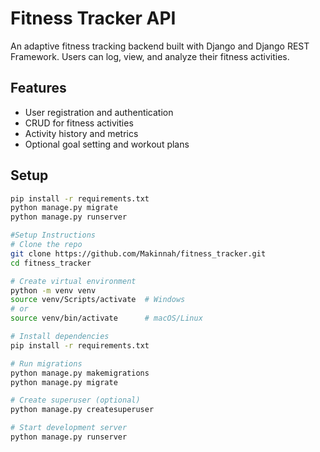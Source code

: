 # Fitness Tracker API

An adaptive fitness tracking backend built with Django and Django REST Framework. Users can log, view, and analyze their fitness activities.

## Features
- User registration and authentication
- CRUD for fitness activities
- Activity history and metrics
- Optional goal setting and workout plans

## Setup
```bash
pip install -r requirements.txt
python manage.py migrate
python manage.py runserver

#Setup Instructions
# Clone the repo
git clone https://github.com/Makinnah/fitness_tracker.git
cd fitness_tracker

# Create virtual environment
python -m venv venv
source venv/Scripts/activate  # Windows
# or
source venv/bin/activate      # macOS/Linux

# Install dependencies
pip install -r requirements.txt

# Run migrations
python manage.py makemigrations
python manage.py migrate

# Create superuser (optional)
python manage.py createsuperuser

# Start development server
python manage.py runserver
